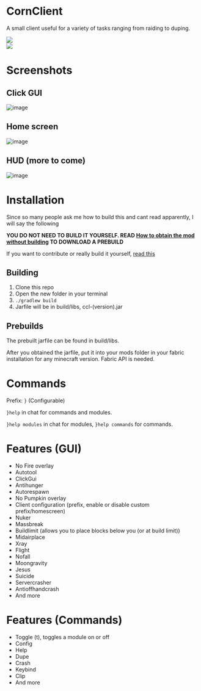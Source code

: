 # CornClient
A small client useful for a variety of tasks ranging from raiding to duping.

<img src="https://img.shields.io/github/stars/AriliusClient/Cornos?color=000000&style=for-the-badge" /><br>
<img src="https://img.shields.io/github/downloads/AriliusClient/Cornos/total?color=000000&style=for-the-badge&label=Downloads%20via%20releases">

# Screenshots

## Click GUI
![image](https://user-images.githubusercontent.com/80022388/110660734-250b4200-81c4-11eb-9a47-f1ba6be19d60.png)

## Home screen
![image](https://user-images.githubusercontent.com/80022388/110660767-2dfc1380-81c4-11eb-8d29-88f73da43bd2.png)

## HUD (more to come)
![image](https://user-images.githubusercontent.com/80022388/110660817-3bb19900-81c4-11eb-9027-b2337b096101.png)


# Installation
Since so many people ask me how to build this and cant read apparently, I will say the following

**YOU DO NOT NEED TO BUILD IT YOURSELF. READ [How to obtain the mod without building](https://github.com/AriliusClient/CornClient/wiki/How-to-obtain-the-mod-without-building%3F) TO DOWNLOAD A PREBUILD**

If you want to contribute or really build it yourself, [read this](https://github.com/AriliusClient/CornClient/wiki/Building-and-contributing)

## Building
1. Clone this repo
2. Open the new folder in your terminal
3. `./gradlew build`
4. Jarfile will be in build/libs, ccl-(version).jar

## Prebuilds

The prebuilt jarfile can be found in build/libs.

After you obtained the jarfile, put it into your mods folder in your fabric installation for any minecraft version.
Fabric API is needed.

# Commands

Prefix: `}` (Configurable)

`}help` in chat for commands and modules.

`}help modules` in chat for modules, `}help commands` for commands.

# Features (GUI)

- No Fire overlay
- Autotool
- ClickGui
- Antihunger
- Autorespawn
- No Pumpkin overlay
- Client configuration (prefix, enable or disable custom prefix/homescreen)
- Nuker
- Massbreak
- Buildlimit (allows you to place blocks below you (or at build limit))
- Midairplace
- Xray
- Flight
- Nofall
- Moongravity
- Jesus
- Suicide
- Servercrasher
- Antioffhandcrash
- And more

# Features (Commands)

- Toggle (t), toggles a module on or off
- Config
- Help
- Dupe
- Crash
- Keybind
- Clip
- And more
